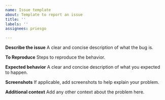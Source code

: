 ```yaml
---
name: Issue template
about: Template to report an issue
title: ''
labels: ''
assignees: priesgo

---
```


**Describe the issue**
A clear and concise description of what the bug is.

**To Reproduce**
Steps to reproduce the behavior.

**Expected behavior**
A clear and concise description of what you expected to happen.

**Screenshots**
If applicable, add screenshots to help explain your problem.

**Additional context**
Add any other context about the problem here.
